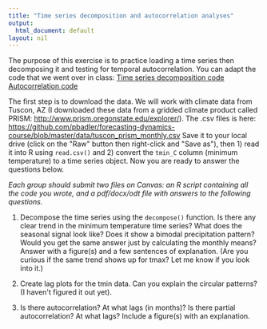 ```yaml
---
title: "Time series decomposition and autocorrelation analyses"
output:
  html_document: default
layout: nil
---
```


The purpose of this exercise is to practice loading a time series then decomposing 
it and testing for temporal autocorrelation. You can adapt the code that we
went over in class:
[Time series decomposition code](https://github.com/pbadler/forecasting-dynamics-course/blob/master/lectures/decomp_tutorial.R)
[Autocorrelation code](https://github.com/pbadler/forecasting-dynamics-course/blob/master/lectures/autocorrelation.R)

The first step is to download the data. We will work with climate data
from Tuscon, AZ (I downloaded these data from a gridded climate product called
PRISM: http://www.prism.oregonstate.edu/explorer/). The .csv files is here:
https://github.com/pbadler/forecasting-dynamics-course/blob/master/data/tuscon_prism_monthly.csv
Save it to your local drive (click on the "Raw" button then right-click and
"Save as"), then 1) read it into R using `read.csv()` and 2) 
convert the `tmin_C` column (minimum temperature) to a time series object. 
Now you are ready to answer the questions below.

*Each group should submit two files on Canvas: an R script containing all the code 
you wrote, and a pdf/docx/odt file with answers to the following questions.*

1) Decompose the time series using the `decompose()` function. Is there any clear
trend in the minimum temperature time series? What does the seasonal signal look
like? Does it show a bimodal precipitation pattern? Would you get the same answer
just by calculating the monthly means? Answer with a figure(s) and a few 
sentences of explanation. (Are you curious if the same trend shows up for 
tmax? Let me know if you look into it.)

2) Create lag plots for the tmin data. Can you explain the circular patterns?
(I haven't figured it out yet).

3) Is there autocorrelation? At what lags (in months)? Is there partial autocorrelation? At what lags? Include a figure(s) with
an explanation.



